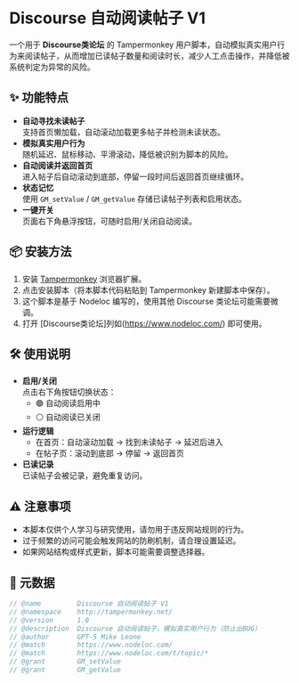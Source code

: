 # Discourse 自动阅读帖子 V1

一个用于 **Discourse类论坛** 的 Tampermonkey 用户脚本，自动模拟真实用户行为来阅读帖子，从而增加已读帖子数量和阅读时长，减少人工点击操作，并降低被系统判定为异常的风险。

## ✨ 功能特点

- **自动寻找未读帖子**  
  支持首页懒加载，自动滚动加载更多帖子并检测未读状态。
- **模拟真实用户行为**  
  随机延迟、鼠标移动、平滑滚动，降低被识别为脚本的风险。
- **自动阅读并返回首页**  
  进入帖子后自动滚动到底部，停留一段时间后返回首页继续循环。
- **状态记忆**  
  使用 `GM_setValue` / `GM_getValue` 存储已读帖子列表和启用状态。
- **一键开关**  
  页面右下角悬浮按钮，可随时启用/关闭自动阅读。

## 📦 安装方法

1. 安装 [Tampermonkey](https://www.tampermonkey.net/) 浏览器扩展。
2. 点击安装脚本（将本脚本代码粘贴到 Tampermonkey 新建脚本中保存）。
3. 这个脚本是基于 Nodeloc 编写的，使用其他 Discourse 类论坛可能需要微调。
4. 打开 [Discourse类论坛]列如(https://www.nodeloc.com/) 即可使用。

## 🛠 使用说明

- **启用/关闭**  
  点击右下角按钮切换状态：
  - 🟢 自动阅读启用中
  - ⚪ 自动阅读已关闭
- **运行逻辑**  
  - 在首页：自动滚动加载 → 找到未读帖子 → 延迟后进入
  - 在帖子页：滚动到底部 → 停留 → 返回首页
- **已读记录**  
  已读帖子会被记录，避免重复访问。

## ⚠️ 注意事项

- 本脚本仅供个人学习与研究使用，请勿用于违反网站规则的行为。
- 过于频繁的访问可能会触发网站的防刷机制，请合理设置延迟。
- 如果网站结构或样式更新，脚本可能需要调整选择器。

## 📜 元数据

```javascript
// @name         Discourse 自动阅读帖子 V1
// @namespace    http://tampermonkey.net/
// @version      1.0
// @description  Discourse 自动阅读帖子，模拟真实用户行为（防止出BUG）
// @author       GPT-5 Mike Leone
// @match        https://www.nodeloc.com/
// @match        https://www.nodeloc.com/t/topic/*
// @grant        GM_setValue
// @grant        GM_getValue
